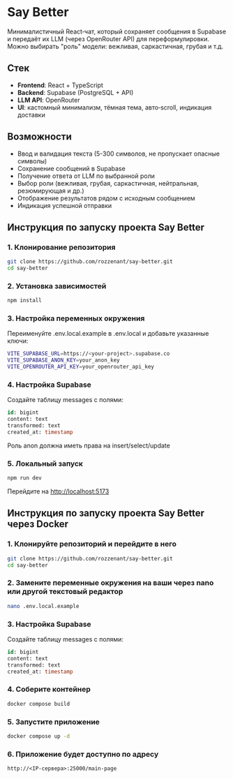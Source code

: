 # Say Better

Минималистичный React‑чат, который сохраняет сообщения в Supabase и передаёт их LLM (через OpenRouter API) для переформулировки. Можно выбирать "роль" модели: вежливая, саркастичная, грубая и т.д.

## Стек

- **Frontend**: React + TypeScript
- **Backend**: Supabase (PostgreSQL + API)
- **LLM API**: OpenRouter
- **UI**: кастомный минимализм, тёмная тема, авто‑scroll, индикация доставки

## Возможности

- Ввод и валидация текста (5-300 символов, не пропускает опасные символы)
- Сохранение сообщений в Supabase
- Получение ответа от LLM по выбранной роли
- Выбор роли (вежливая, грубая, саркастичная, нейтральная, резюмирующая и др.)
- Отображение результатов рядом с исходным сообщением
- Индикация успешной отправки

## Инструкция по запуску проекта Say Better

### 1. Клонирование репозитория
```bash
git clone https://github.com/rozzenant/say-better.git
cd say-better
```

### 2. Установка зависимостей
```bash
npm install
```

### 3. Настройка переменных окружения
Переименуйте .env.local.example в .env.local и добавьте указанные ключи:
```bash
VITE_SUPABASE_URL=https://<your-project>.supabase.co
VITE_SUPABASE_ANON_KEY=your_anon_key
VITE_OPENROUTER_API_KEY=your_openrouter_api_key
```

### 4. Настройка Supabase
Создайте таблицу messages с полями:
```sql
id: bigint
content: text
transformed: text
created_at: timestamp
```

Роль anon должна иметь права на insert/select/update

### 5. Локальный запуск
```bash
npm run dev
```
Перейдите на [http://localhost:5173](http://localhost:5173)

## Инструкция по запуску проекта Say Better через Docker

### 1. Клонируйте репозиторий и перейдите в него
```bash
git clone https://github.com/rozzenant/say-better.git
cd say-better
```

### 2. Замените переменные окружения на ваши через nano или другой текстовый редактор
```bash
nano .env.local.example
```

### 3. Настройка Supabase
Создайте таблицу messages с полями:
```sql
id: bigint
content: text
transformed: text
created_at: timestamp
```

### 4. Соберите контейнер
```bash
docker compose build
```

### 5. Запустите приложение
```bash
docker compose up -d
```

### 6. Приложение будет доступно по адресу
```
http://<IP-сервера>:25000/main-page
```

